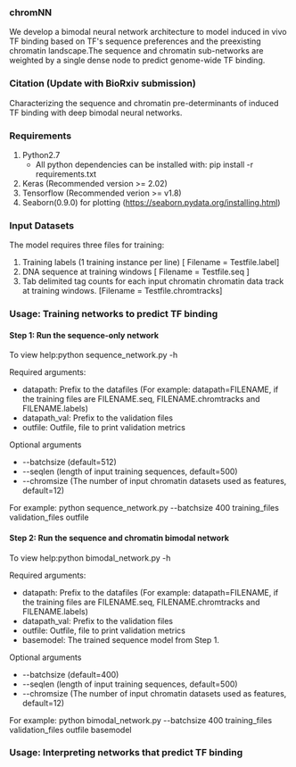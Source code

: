 ### chromNN
We develop a bimodal neural network architecture to model induced in vivo TF binding based on TF's sequence preferences and the preexisting chromatin landscape.The sequence and chromatin sub-networks are weighted by a single dense node to predict genome-wide TF binding.

### Citation (Update with BioRxiv submission)
Characterizing the sequence and chromatin pre-determinants of induced TF binding with deep bimodal neural networks.

### Requirements
1. Python2.7
   + All python dependencies can be installed with: pip install -r requirements.txt
2. Keras (Recommended version >= 2.02)
3. Tensorflow (Recommended verion >= v1.8)
4. Seaborn(0.9.0) for plotting (https://seaborn.pydata.org/installing.html)

### Input Datasets
The model requires three files for training:
1. Training labels (1 training instance per line) [ Filename = Testfile.label]
2. DNA sequence at training windows [ Filename = Testfile.seq ]
3. Tab delimited tag counts for each input chromatin chromatin data track at training windows. [Filename = Testfile.chromtracks] 

### Usage: Training networks to predict TF binding 
#### Step 1: Run the sequence-only network
To view help:python sequence_network.py -h

Required arguments: 
- datapath: Prefix to the datafiles (For example: datapath=FILENAME, if the training files are FILENAME.seq, FILENAME.chromtracks and FILENAME.labels)  
- datapath_val: Prefix to the validation files  
- outfile: Outfile, file to print validation metrics  


Optional arguments
- --batchsize (default=512)  
- --seqlen (length of input training sequences, default=500) 
- --chromsize (The number of input chromatin datasets used as features, default=12)

For example: 
python sequence_network.py --batchsize 400 training_files validation_files outfile

#### Step 2: Run the sequence and chromatin bimodal network  
To view help:python bimodal_network.py -h

Required arguments: 
- datapath: Prefix to the datafiles (For example: datapath=FILENAME, if the training files are FILENAME.seq, FILENAME.chromtracks and FILENAME.labels)  
- datapath_val: Prefix to the validation files  
- outfile: Outfile, file to print validation metrics  
- basemodel: The trained sequence model from Step 1.

Optional arguments
- --batchsize (default=400)  
- --seqlen (length of input training sequences, default=500) 
- --chromsize (The number of input chromatin datasets used as features, default=12)

For example: 
python bimodal_network.py --batchsize 400 training_files validation_files outfile basemodel 

### Usage: Interpreting networks that predict TF binding 

